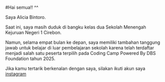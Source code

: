 #Hai semua!! ^^

Saya Alicia Bintoro.<br>

Saat ini, saya masih duduk di bangku kelas dua Sekolah Menengah Kejuruan Negeri 1 Cirebon.<br>

Namun, selama empat bulan ke depan, saya memiliki tambahan tanggung jawab untuk belajar di luar pembelajaran sekolah
karena telah terdaftar menjadi salah satu peserta terpilih pada Coding Camp Powered By DBS Foundation tahun 2025.<br>

Jika kamu tertarik berkenalan dengan saya, silakan ikuti akun saya [instagram](https://www.instagram.com/aliciabintoro?igsh=bnd1cjZrcXBxMWw1)

<!--
**albi-chance/albi-chance** is a ✨ _special_ ✨ repository because its `README.md` (this file) appears on your GitHub profile.

Here are some ideas to get you started:

- 🔭 I’m currently working on ...
- 🌱 I’m currently learning ...
- 👯 I’m looking to collaborate on ...
- 🤔 I’m looking for help with ...
- 💬 Ask me about ...
- 📫 How to reach me: ...
- 😄 Pronouns: ...
- ⚡ Fun fact: ...
-->
